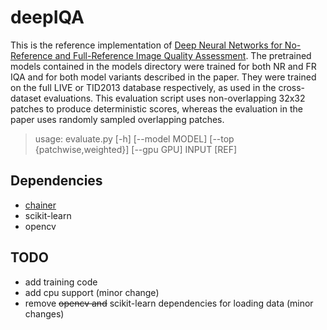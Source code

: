 # deepIQA

This is the reference implementation of [Deep Neural Networks for No-Reference and Full-Reference Image Quality Assessment][arxiv].
The pretrained models contained in the models directory were trained for both NR and FR IQA and for both model variants described in the paper.
They were trained on the full LIVE or TID2013 database respectively, as used in the cross-dataset evaluations. This evaluation script uses non-overlapping 32x32 patches to produce deterministic scores, whereas the evaluation in the paper uses randomly sampled overlapping patches. 

> usage: evaluate.py [-h] [--model MODEL] [--top {patchwise,weighted}]
>                   [--gpu GPU]
>                   INPUT [REF]

## Dependencies
* [chainer](http://chainer.org/)
* scikit-learn
* opencv

## TODO 
* add training code
* add cpu support (minor change)
* remove ~~opencv and~~ scikit-learn dependencies for loading data (minor changes)

[arxiv]: http://arxiv.org/abs/1612.01697
